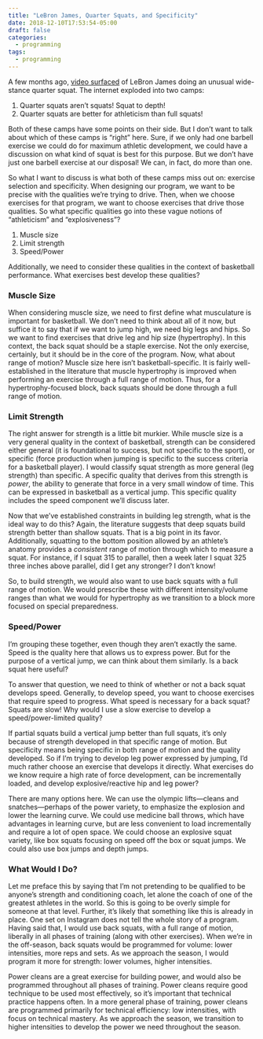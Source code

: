 ```yaml
---
title: "LeBron James, Quarter Squats, and Specificity"
date: 2018-12-10T17:53:54-05:00
draft: false
categories:
  - programming
tags:
  - programming
---
```


A few months ago, [video surfaced](https://brobible.com/sports/article/lebron-james-instagram-squats-technique/) of LeBron James doing an unusual wide-stance quarter squat. The internet exploded into two camps:

1. Quarter squats aren’t squats! Squat to depth!
2. Quarter squats are better for athleticism than full squats!

Both of these camps have some points on their side. But I don’t want to talk about which of these camps is “right” here. Sure, if we only had one barbell exercise we could do for maximum athletic development, we could have a discussion on what kind of squat is best for this purpose. But we don’t have just one barbell exercise at our disposal! We can, in fact, do more than one.

So what I want to discuss is what both of these camps miss out on: exercise selection and specificity. When designing our program, we want to be precise with the qualities we’re trying to drive. Then, when we choose exercises for that program, we want to choose exercises that drive those qualities. So what specific qualities go into these vague notions of “athleticism” and “explosiveness”?

1. Muscle size
2. Limit strength
3. Speed/Power

Additionally, we need to consider these qualities in the context of basketball performance. What exercises best develop these qualities?

### Muscle Size
When considering muscle size, we need to first define what musculature is important for basketball. We don’t need to think about all of it now, but suffice it to say that if we want to jump high, we need big legs and hips. So we want to find exercises that drive leg and hip size (hypertrophy). In this context, the back squat should be a staple exercise. Not the only exercise, certainly, but it should be in the core of the program. Now, what about range of motion? Muscle size here isn’t basketball-specific. It is fairly well-established in the literature that muscle hypertrophy is improved when performing an exercise through a full range of motion. Thus, for a hypertrophy-focused block, back squats should be done through a full range of motion.

### Limit Strength
The right answer for strength is a little bit murkier. While muscle size is a very general quality in the context of basketball, strength can be considered either general (it is foundational to success, but not specific to the sport), or specific (force production when jumping is specific to the success criteria for a basketball player). I would classify squat strength as more general (leg strength) than specific. A specific quality that derives from this strength is *power*, the ability to generate that force in a very small window of time. This can be expressed in basketball as a vertical jump. This specific quality includes the speed component we’ll discuss later.

Now that we’ve established constraints in building leg strength, what is the ideal way to do this? Again, the literature suggests that deep squats build strength better than shallow squats. That is a big point in its favor. Additionally, squatting to the bottom position allowed by an athlete’s anatomy provides a *consistent* range of motion through which to measure a squat. For instance, if I squat 315 to parallel, then a week later I squat 325 three inches above parallel, did I get any stronger? I don’t know!

So, to build strength, we would also want to use back squats with a full range of motion. We would prescribe these with different intensity/volume ranges than what we would for hypertrophy as we transition to a block more focused on special preparedness.

### Speed/Power
I’m grouping these together, even though they aren’t exactly the same. Speed is the quality here that allows us to express power. But for the purpose of a vertical jump, we can think about them similarly. Is a back squat here useful?

To answer that question, we need to think of whether or not a back squat develops speed. Generally, to develop speed, you want to choose exercises that require speed to progress. What speed is necessary for a back squat? Squats are slow! Why would I use a slow exercise to develop a speed/power-limited quality?

If partial squats build a vertical jump better than full squats, it’s only because of strength developed in that specific range of motion. But specificity means being specific in both range of motion and the quality developed. So if I’m trying to develop leg power expressed by jumping, I’d much rather choose an exercise that develops it directly. What exercises do we know require a high rate of force development, can be incrementally loaded, and develop explosive/reactive hip and leg power?

There are many options here. We can use the olympic lifts—cleans and snatches—perhaps of the power variety, to emphasize the explosion and lower the learning curve. We could use medicine ball throws, which have advantages in learning curve, but are less convenient to load incrementally and require a lot of open space. We could choose an explosive squat variety, like box squats focusing on speed off the box or squat jumps. We could also use box jumps and depth jumps.

### What Would I Do?
Let me preface this by saying that I’m not pretending to be qualified to be anyone’s strength and conditioning coach, let alone the coach of one of the greatest athletes in the world. So this is going to be overly simple for someone at that level. Further, it’s likely that something like this is already in place. One set on Instagram does not tell the whole story of a program. Having said that, I would use back squats, with a full range of motion, liberally in all phases of training (along with other exercises). When we’re in the off-season, back squats would be programmed for volume: lower intensities, more reps and sets. As we approach the season, I would program it more for strength: lower volumes, higher intensities. 

Power cleans are a great exercise for building power, and would also be programmed throughout all phases of training. Power cleans require good technique to be used most effectively, so it’s important that technical practice happens often. In a more general phase of training, power cleans are programmed primarily for technical efficiency: low intensities, with focus on technical mastery. As we approach the season, we transition to higher intensities to develop the power we need throughout the season.
